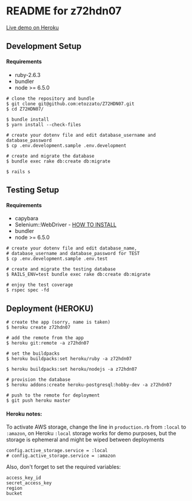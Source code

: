 # README for z72hdn07

[Live demo on Heroku](https://z72hdn07.herokuapp.com)

## Development Setup

#### Requirements

* ruby-2.6.3
* bundler
* node >= 6.5.0

```
# clone the repository and bundle
$ git clone git@github.com:etozzato/Z72HDN07.git
$ cd Z72HDN07/

$ bundle install
$ yarn install --check-files

# create your dotenv file and edit database_username and database_password
$ cp .env.development.sample .env.development

# create and migrate the database
$ bundle exec rake db:create db:migrate

$ rails s
```

## Testing Setup

#### Requirements

* capybara
* Selenium::WebDriver - [HOW TO INSTALL](https://github.com/mozilla/geckodriver)
* bundler
* node >= 6.5.0


```
# create your dotenv file and edit database_name,
# database_username and database_password for TEST
$ cp .env.development.sample .env.test

# create and migrate the testing database
$ RAILS_ENV=test bundle exec rake db:create db:migrate

# enjoy the test coverage
$ rspec spec -fd
```

## Deployment (HEROKU)

```
# create the app (sorry, name is taken)
$ heroku create z72hdn07

# add the remote from the app
$ heroku git:remote -a z72hdn07

# set the buildpacks
$ heroku buildpacks:set heroku/ruby -a z72hdn07

$ heroku buildpacks:set heroku/nodejs -a z72hdn07

# provision the database
$ heroku addons:create heroku-postgresql:hobby-dev -a z72hdn07

# push to the remote for deployment
$ git push heroku master
```
#### Heroku notes:

To activate AWS storage, change the line in `production.rb` from `:local` to `:amazon`, on Heroku `:local` storage works for demo purposes, but the storage is ephemeral and might be wiped between deployments

```
config.active_storage.service = :local
# config.active_storage.service = :amazon
```

Also, don't forget to set the required variables:

```
access_key_id
secret_access_key
region
bucket
```
